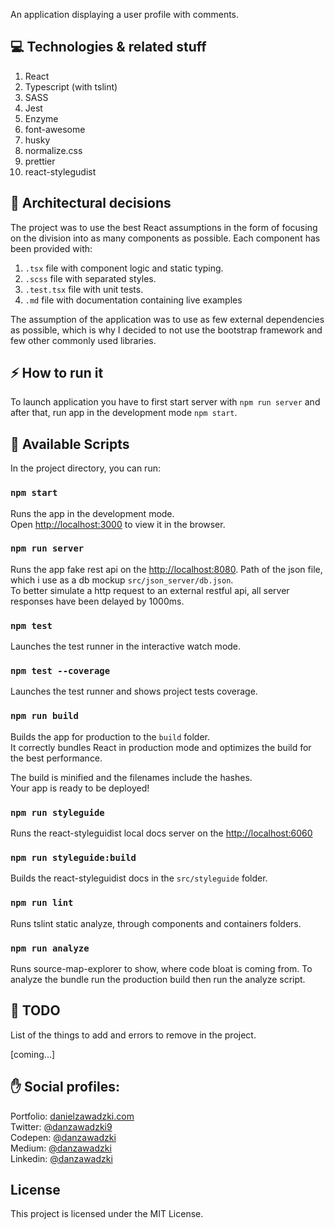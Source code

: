An application displaying a user profile with comments.

## ‍💻 Technologies & related stuff

1. React
2. Typescript (with tslint)
3. SASS
4. Jest
5. Enzyme
6. font-awesome
7. husky
8. normalize.css
9. prettier
10. react-stylegudist

## 📝 Architectural decisions

The project was to use the best React assumptions in the form of focusing on the division into as many components as possible. Each component has been provided with:
1. `.tsx` file with component logic and static typing.
2. `.scss` file with separated styles.
3. `.test.tsx` file with unit tests.
4. `.md` file with documentation containing live examples

The assumption of the application was to use as few external dependencies as possible, which is why I decided to not use the bootstrap framework and few other commonly used libraries.

## ⚡ ️How to run it

To launch application you have to first start server with `npm run server` and after that, run app in the development mode `npm start`.

## 🔨 Available Scripts

In the project directory, you can run:

### `npm start`

Runs the app in the development mode.<br>
Open [http://localhost:3000](http://localhost:3000) to view it in the browser.

### `npm run server`

Runs the app fake rest api on the [http://localhost:8080](http://localhost:8080). Path of the json file, which i use as a db mockup `src/json_server/db.json`.</br>
To better simulate a http request to an external restful api, all server responses have been delayed by 1000ms.

### `npm test`

Launches the test runner in the interactive watch mode.<br>

### `npm test --coverage`

Launches the test runner and shows project tests coverage.<br>

### `npm run build`

Builds the app for production to the `build` folder.<br>
It correctly bundles React in production mode and optimizes the build for the best performance.

The build is minified and the filenames include the hashes.<br>
Your app is ready to be deployed!

### `npm run styleguide`

Runs the react-styleguidist local docs server on the [http://localhost:6060](http://localhost:6060)

### `npm run styleguide:build`

Builds the react-styleguidist docs in the `src/styleguide` folder.

### `npm run lint`

Runs tslint static analyze, through components and containers folders.

### `npm run analyze`

Runs source-map-explorer to show, where code bloat is coming from. To analyze the bundle run the production build then run the analyze script.

## 📕 TODO

List of the things to add and errors to remove in the project.

[coming...]

## ✋ Social profiles:

Portfolio: [danielzawadzki.com](http://danielzawadzki.com/)<br/>
Twitter: [@danzawadzki9](https://twitter.com/danzawadzki7)<br/>
Codepen: [@danzawadzki](https://codepen.io/danzawadzki/)<br/>
Medium: [@danzawadzki](https://medium.com/@danzawadzki)<br/>
Linkedin: [@danzawadzki](https://www.linkedin.com/in/danzawadzki/)

## License

This project is licensed under the MIT License.

